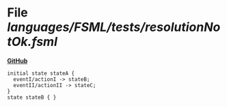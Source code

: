 # File _languages/FSML/tests/resolutionNotOk.fsml_
**[GitHub](https://github.com/softlang/yas/blob/master/languages/FSML/tests/resolutionNotOk.fsml)**
```
initial state stateA {
  eventI/actionI -> stateB;
  eventII/actionII -> stateC;
}
state stateB { }
```
